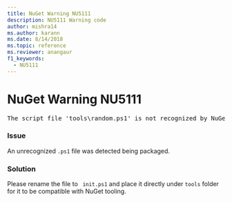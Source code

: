 ```yaml
---
title: NuGet Warning NU5111
description: NU5111 Warning code
author: mishra14
ms.author: karann
ms.date: 8/14/2018
ms.topic: reference
ms.reviewer: anangaur
f1_keywords: 
  - NU5111
---
```


# NuGet Warning NU5111
<pre>The script file 'tools\random.ps1' is not recognized by NuGet and hence will not be executed during installation of this package. Rename it to install.ps1, uninstall.ps1 or init.ps1 and place it directly under 'tools'.</pre>

### Issue

An unrecognized `.ps1` file was detected being packaged.


### Solution

Please rename the file to ` init.ps1` and place it directly under `tools` folder for it to be compatible with NuGet tooling.

